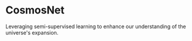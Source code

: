 # CosmosNet
Leveraging semi-supervised learning to enhance our understanding of the universe's expansion.

